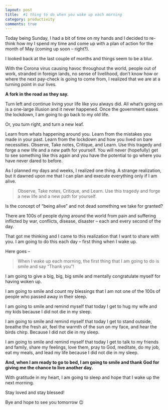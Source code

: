 ```yaml
---
layout: post
title:  #1 thing to do when you wake up each morning
category: productivity
comments: true
---
```


Today being Sunday, I had a bit of time on my hands and I decided to re-think how my I spend my time and come up with a plan of action for the month of May (coming up soon – right?).

I looked back at the last couple of months and things seem to be a blur. <!--readmore-->

With the Corona virus causing havoc throughout the world, people out of work, stranded in foreign lands, no sense of livelihood, don’t know how or where the next pay-check is going to come from, I realized that we are at a turning point in our lives.

**A fork in the road as they say.**

Turn left and continue living your life like you always did. All what’s going on is a one-large illusion and it never happened. Once the government eases the lockdown, I am going to go back to my old life.

Or, you turn right, and turn a new leaf.

Learn from whats happening around you. Learn from the mistakes you made in your past. Learn from the lockdown and how you lived on bare necessities. Observe, Take notes, Critique, and Learn. Use this tragedy and forge a new life and a new path for yourself. You will never (hopefully) get to see something like this again and you have the potential to go where you have never dared to before.

As I planned my days and weeks, I realized one thing. A strange realization, but it dawned upon me that I can plan and execute everything only if I am alive.

> Observe, Take notes, Critique, and Learn. Use this tragedy and forge a new life and a new path for yourself.

Is the concept of “being alive” and not dead something we take for granted?

There are 100s of people dying around the world from pain and suffering inflicted by war, conflicts, disease, disaster – each and every second of the day.

That got me thinking and I came to this realization that I want to share with you. I am going to do this each day – first thing when I wake up.

Here goes –

> When I wake up each morning, the first thing that I am going to do is smile and say “Thank you”!

I am going to give a big, big, big smile and mentally congratulate myself for having woken up.

I am going to smile and count my blessings that I am not one of the 100s of people who passed away in their sleep.

I am going to smile and remind myself that today I get to hug my wife and my kids because I did not die in my sleep.

I am going to smile and remind myself that today I get to stand outside, breathe the fresh air, feel the warmth of the sun on my face, and hear the birds chirp. Because I did not die in my sleep.

I am going to smile and remind myself that today I get to talk to my friends and family, share my feelings, love them, pray to God, meditate, do my job, eat my meals, and lead my life because I did not die in my sleep.

**And, when I am ready to go to bed, I am going to smile and thank God for giving me the chance to live another day.**

With gratitude in my heart, I am going to sleep and hope that I wake up the next morning.

Stay loved and stay blessed!

Bye and hope to see you tomorrow 😉
